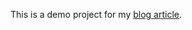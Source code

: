 This is a demo project for my [blog article](http://blog.wille-zone.de/post/disable-application-insights-correlation-id-headers-on-httpclient-requests-in-aspnet-core/).